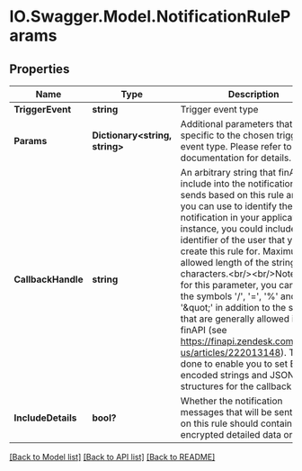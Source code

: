 # IO.Swagger.Model.NotificationRuleParams
## Properties

Name | Type | Description | Notes
------------ | ------------- | ------------- | -------------
**TriggerEvent** | **string** | Trigger event type | 
**Params** | **Dictionary&lt;string, string&gt;** | Additional parameters that are specific to the chosen trigger event type. Please refer to the documentation for details. | [optional] 
**CallbackHandle** | **string** | An arbitrary string that finAPI will include into the notifications that it sends based on this rule and that you can use to identify the notification in your application. For instance, you could include the identifier of the user that you create this rule for. Maximum allowed length of the string is 512 characters.&lt;br/&gt;&lt;br/&gt;Note that for this parameter, you can pass the symbols &#39;/&#39;, &#39;&#x3D;&#39;, &#39;%&#39; and &#39;\&quot;&#39; in addition to the symbols that are generally allowed in finAPI (see https://finapi.zendesk.com/hc/en-us/articles/222013148). This was done to enable you to set Base64 encoded strings and JSON structures for the callback handle. | [optional] 
**IncludeDetails** | **bool?** | Whether the notification messages that will be sent based on this rule should contain encrypted detailed data or not | [optional] [default to false]

[[Back to Model list]](../README.md#documentation-for-models) [[Back to API list]](../README.md#documentation-for-api-endpoints) [[Back to README]](../README.md)

